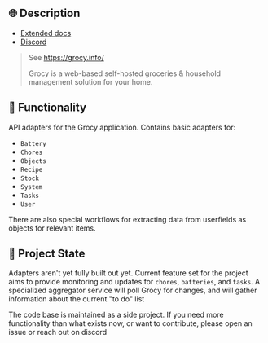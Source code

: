 ## 🌐 Description

- [Extended docs](https://docs.digital-alchemy.app/Grocy)
- [Discord](https://discord.gg/JkZ35Gv97Y)

> See https://grocy.info/
>
> Grocy is a web-based self-hosted groceries & household management solution for your home.

## 🧭 Functionality

API adapters for the Grocy application. Contains basic adapters for:

- `Battery`
- `Chores`
- `Objects`
- `Recipe`
- `Stock`
- `System`
- `Tasks`
- `User`

There are also special workflows for extracting data from userfields as objects for relevant items.

## 🚧 Project State

Adapters aren't yet fully built out yet. Current feature set for the project aims to provide monitoring and updates for `chores`, `batteries`, and `tasks`.
A specialized aggregator service will poll Grocy for changes, and will gather information about the current "to do" list

The code base is maintained as a side project. If you need more functionality than what exists now, or want to contribute, please open an issue or reach out on discord
